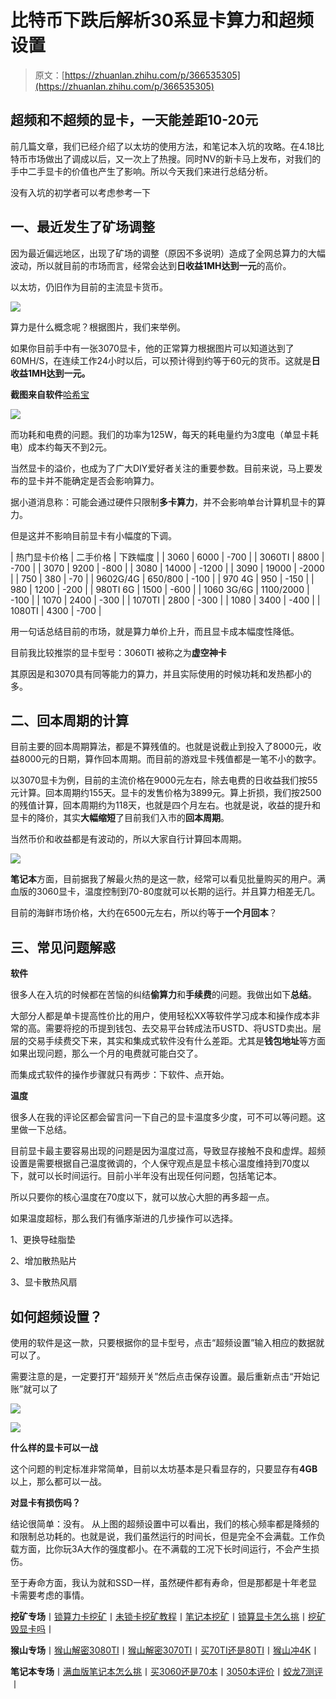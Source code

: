 <!--yml
category: 挖矿
date: 2022-06-26 00:00:00
-->

# 比特币下跌后解析30系显卡算力和超频设置

> 原文：[https://zhuanlan.zhihu.com/p/366535305](https://zhuanlan.zhihu.com/p/366535305)

## 超频和不超频的显卡，一天能差距10-20元

前几篇文章，我们已经介绍了以太坊的使用方法，和笔记本入坑的攻略。在4.18比特币市场做出了调成以后，又一次上了热搜。同时NV的新卡马上发布，对我们的手中二手显卡的价值也产生了影响。所以今天我们来进行总结分析。

没有入坑的初学者可以考虑参考一下

[](https://zhuanlan.zhihu.com/p/355955385)

## 一、最近发生了矿场调整

因为最近偏远地区，出现了矿场的调整（原因不多说明）造成了全网总算力的大幅波动，所以就目前的市场而言，经常会达到**日收益1MH达到一元**的高价。

以太坊，仍旧作为目前的主流显卡货币。

![](img/00ec1a9b146eb8efa584825aeb0ae883.png)

算力是什么概念呢？根据图片，我们来举例。

如果你目前手中有一张3070显卡，他的正常算力根据图片可以知道达到了60MH/S，在连续工作24小时以后，可以预计得到约等于60元的货币。这就是**日收益1MH达到一元。**

**截图来自软件**[哈希宝](https://link.zhihu.com/?target=http%3A//app.hxbao.com/reg/invite/O14BJF6q)

![](img/d390358f0aaa0641e1169d093f8bd7e0.png)

而功耗和电费的问题。我们的功率为125W，每天的耗电量约为3度电（单显卡耗电）成本约每天不到2元。

当然显卡的溢价，也成为了广大DIY爱好者关注的重要参数。目前来说，马上要发布的显卡并不能确定是否会影响算力。

据小道消息称：可能会通过硬件只限制**多卡算力**，并不会影响单台计算机显卡的算力。

但是这并不影响目前显卡有小幅度的下调。

| 热门显卡价格 | 二手价格 | 下跌幅度 |
| 3060 | 6000 | -700 |
| 3060TI | 8800 | -700 |
| 3070 | 9200 | -800 |
| 3080 | 14000 | -1200 |
| 3090 | 19000 | -2000 |
| 750 | 380 | -70 |
| 9602G/4G | 650/800 | -100 |
| 970 4G | 950 | -150 |
| 980 | 1200 | -200 |
| 980TI 6G | 1500 | -600 |
| 1060 3G/6G | 1100/2000 | -100 |
| 1070 | 2400 | -300 |
| 1070TI | 2800 | -300 |
| 1080 | 3400 | -400 |
| 1080TI | 4300 | -700 |

用一句话总结目前的市场，就是算力单价上升，而且显卡成本幅度性降低。

目前我比较推崇的显卡型号：3060TI 被称之为**虚空神卡**

其原因是和3070具有同等能力的算力，并且实际使用的时候功耗和发热都小的多。

## 二、回本周期的计算

目前主要的回本周期算法，都是不算残值的。也就是说截止到投入了8000元，收益8000元的日期，算作回本周期。而目前的游戏显卡残值都是一笔不小的数字。

以3070显卡为例，目前的主流价格在9000元左右，除去电费的日收益我们按55元计算。回本周期约155天。显卡的发售价格为3899元。算上折损，我们按2500的残值计算，回本周期约为118天，也就是四个月左右。也就是说，收益的提升和显卡的降价，其实**大幅缩短**了目前我们入市的**回本周期**。

当然币价和收益都是有波动的，所以大家自行计算回本周期。

![](img/961d4fdb3b890ee9e6f7a2bde0491b82.png)

**笔记本**方面，目前据我了解最火热的是这一款，经常可以看见批量购买的用户。满血版的3060显卡，温度控制到70-80度就可以长期的运行。并且算力相差无几。

目前的海鲜市场价格，大约在6500元左右，所以约等于**一个月回本**？

## 三、常见问题解惑

**软件**

很多人在入坑的时候都在苦恼的纠结**偷算力**和**手续费**的问题。我做出如下**总结**。

大部分人都是单卡提高性价比的用户，使用轻松XX等软件学习成本和操作成本非常的高。需要将挖的币提到钱包、去交易平台转成法币USTD、将USTD卖出。层层的交易手续费交下来，其实和集成式软件没有什么差距。尤其是**钱包地址**等方面如果出现问题，那么一个月的电费就可能白交了。

而集成式软件的操作步骤就只有两步：下软件、点开始。

**温度**

很多人在我的评论区都会留言问一下自己的显卡温度多少度，可不可以等问题。这里做一下总结。

目前显卡最主要容易出现的问题是因为温度过高，导致显存接触不良和虚焊。超频设置是需要根据自己温度微调的，个人保守观点是显卡核心温度维持到70度以下，就可以长时间运行。目前小半年没有出现任何问题，包括笔记本。

所以只要你的核心温度在70度以下，就可以放心大胆的再多超一点。

如果温度超标，那么我们有循序渐进的几步操作可以选择。

1、更换导硅脂垫

2、增加散热贴片

3、显卡散热风扇

## **如何超频设置？**

使用的软件是这一款，只要根据你的显卡型号，点击“超频设置”输入相应的数据就可以了。

[](https://link.zhihu.com/?target=http%3A//app.hxbao.com/reg/invite/O14BJF6q)

需要注意的是，一定要打开“超频开关”然后点击保存设置。最后重新点击“开始记账”就可以了

![](img/7f634d74e5fe9a01447363aa01140bf4.png)

![](img/5880169aaae8e7005e07ab3dd9cb5657.png)

**什么样的显卡可以一战**

这个问题的判定标准非常简单，目前以太坊基本是只看显存的，只要显存有**4GB**以上，那么都可以一战。

**对显卡有损伤吗？**

结论很简单：没有。 从上图的超频设置中可以看出，我们的核心频率都是降频的和限制总功耗的。也就是说，我们虽然运行的时间长，但是完全不会满载。工作负载方面，比你玩3A大作的强度都小。在不满载的工况下长时间运行，不会产生损伤。

至于寿命方面，我认为就和SSD一样，虽然硬件都有寿命，但是那都是十年老显卡需要考虑的事情。

**挖矿专场**丨[锁算力卡挖矿](https://zhuanlan.zhihu.com/p/399409039)丨[未锁卡挖矿教程](https://zhuanlan.zhihu.com/p/355955385)丨[笔记本挖矿](https://zhuanlan.zhihu.com/p/360451565)丨[锁算显卡怎么挑](https://zhuanlan.zhihu.com/p/374342633)丨[挖矿毁显卡吗](https://zhuanlan.zhihu.com/p/358944242)丨

**猴山专场**丨[猴山解密3080TI](https://zhuanlan.zhihu.com/p/379179943)丨[猴山解密3070TI](https://zhuanlan.zhihu.com/p/379428935)丨[买70TI还是80TI](https://zhuanlan.zhihu.com/p/379846007)丨[猴山冲4K](https://zhuanlan.zhihu.com/p/380129626)丨

**笔记本专场**丨[满血版笔记本怎么挑](https://zhuanlan.zhihu.com/p/374748213)丨[买3060还是70本](https://www.zhihu.com/question/447817962/answer/1909204347)丨[3050本评价](https://www.zhihu.com/question/462045112/answer/1913547325)丨[蛟龙7测评](https://zhuanlan.zhihu.com/p/369226521)丨